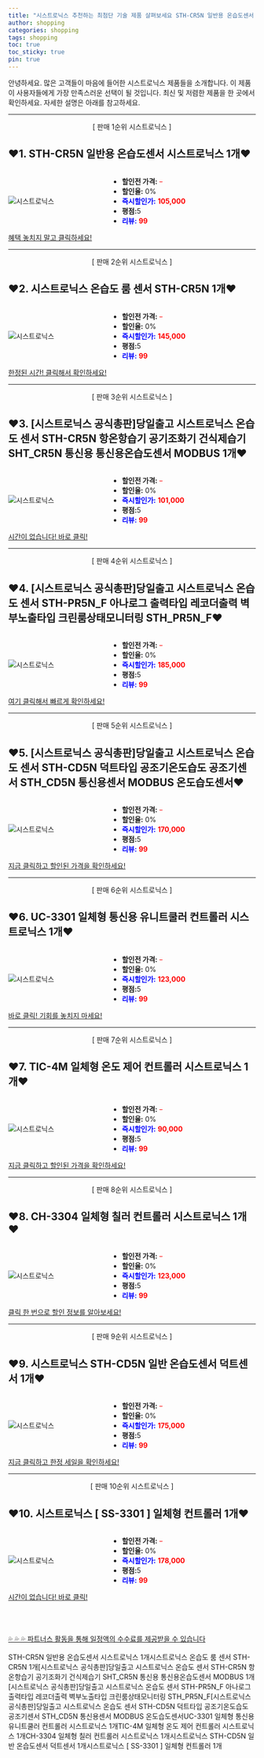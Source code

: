 ```yaml
---
title: "시스트로닉스 추천하는 최첨단 기술 제품 살펴보세요 STH-CR5N 일반용 온습도센서 시스트로닉스 1개"
author: shopping
categories: shopping
tags: shopping
toc: true
toc_sticky: true
pin: true
---
```

안녕하세요. 많은 고객들이 마음에 들어한 시스트로닉스 제품들을 소개합니다. 이 제품이 사용자들에게 가장 만족스러운 선택이 될 것입니다. 최신 및 저렴한 제품을 한 곳에서 확인하세요. 자세한 설명은 아래를 참고하세요.

---
<p class="toplist" style="margin: 0 auto; display: block; width: fit-content;">[ 판매 1순위 시스트로닉스 ]</p>

<h2><strong>❤️1. STH-CR5N 일반용 온습도센서 시스트로닉스 1개❤️</strong></h2>

<div style="display: flex; align-items: center;">
    <div style="flex: 0.4;">
        <img src="https://thumbnail10.coupangcdn.com/thumbnails/remote/230x230ex/image/vendor_inventory/2ea5/54c208d3320f170e297c272759e12f7acb2cb00a6ca500b26287374a4328.jpg" alt="시스트로닉스" style="max-width: 100%;">
    </div>
    <div style="flex: 0.6; margin-left: 10px;">
        <ul>
            <li><strong>할인전 가격:</strong> <del style="color: red;">-</del></li>
            <li><strong>할인율:</strong> 0%</li>
            <li><span style='color:blue'><strong>즉시할인가:</strong></span> <span style='color:red'><strong>105,000</strong></span></li>
            <li><strong>평점:</strong>5</li>
            <li><span style='color:blue'><strong>리뷰:</strong></span> <span style='color:red'><strong>99</strong></span></li>
        </ul>
    </div>
</div>
<div class="center">
    <a href="https://William4Davisa.github.io?lptag=AF9450613&subid=githubio&pageKey=7650877950&traceid=V0-153&itemId=20356753465&vendorItemId=87440991496" class="myButton">
        혜택 놓치지 말고 클릭하세요!
    </a>
</div>


---
<p class="toplist" style="margin: 0 auto; display: block; width: fit-content;">[ 판매 2순위 시스트로닉스 ]</p>

<h2><strong>❤️2. 시스트로닉스 온습도 룸 센서 STH-CR5N 1개❤️</strong></h2>

<div style="display: flex; align-items: center;">
    <div style="flex: 0.4;">
        <img src="https://thumbnail10.coupangcdn.com/thumbnails/remote/230x230ex/image/vendor_inventory/305a/c8991a6c6d9103c2e235bde08d6393660ce7206681ac746e403f2c42f3f0.png" alt="시스트로닉스" style="max-width: 100%;">
    </div>
    <div style="flex: 0.6; margin-left: 10px;">
        <ul>
            <li><strong>할인전 가격:</strong> <del style="color: red;">-</del></li>
            <li><strong>할인율:</strong> 0%</li>
            <li><span style='color:blue'><strong>즉시할인가:</strong></span> <span style='color:red'><strong>145,000</strong></span></li>
            <li><strong>평점:</strong>5</li>
            <li><span style='color:blue'><strong>리뷰:</strong></span> <span style='color:red'><strong>99</strong></span></li>
        </ul>
    </div>
</div>
<div class="center">
    <a href="https://William4Davisa.github.io?lptag=AF9450613&subid=githubio&pageKey=6675330620&traceid=V0-153&itemId=15373697596&vendorItemId=82593801370" class="myButton">
        한정된 시간! 클릭해서 확인하세요!
    </a>
</div>


---
<p class="toplist" style="margin: 0 auto; display: block; width: fit-content;">[ 판매 3순위 시스트로닉스 ]</p>

<h2><strong>❤️3. [시스트로닉스 공식총판]당일출고 시스트로닉스 온습도 센서 STH-CR5N 항온항습기 공기조화기 건식제습기 SHT_CR5N 통신용 통신용온습도센서 MODBUS 1개❤️</strong></h2>

<div style="display: flex; align-items: center;">
    <div style="flex: 0.4;">
        <img src="https://thumbnail8.coupangcdn.com/thumbnails/remote/230x230ex/image/vendor_inventory/92dd/05582e42a33794552688444abfd97e09fd30b02a966afdefd4e052dad193.png" alt="시스트로닉스" style="max-width: 100%;">
    </div>
    <div style="flex: 0.6; margin-left: 10px;">
        <ul>
            <li><strong>할인전 가격:</strong> <del style="color: red;">-</del></li>
            <li><strong>할인율:</strong> 0%</li>
            <li><span style='color:blue'><strong>즉시할인가:</strong></span> <span style='color:red'><strong>101,000</strong></span></li>
            <li><strong>평점:</strong>5</li>
            <li><span style='color:blue'><strong>리뷰:</strong></span> <span style='color:red'><strong>99</strong></span></li>
        </ul>
    </div>
</div>
<div class="center">
    <a href="https://William4Davisa.github.io?lptag=AF9450613&subid=githubio&pageKey=7834979408&traceid=V0-153&itemId=21315440205&vendorItemId=88374918611" class="myButton">
        시간이 없습니다! 바로 클릭!
    </a>
</div>


---
<p class="toplist" style="margin: 0 auto; display: block; width: fit-content;">[ 판매 4순위 시스트로닉스 ]</p>

<h2><strong>❤️4. [시스트로닉스 공식총판]당일출고 시스트로닉스 온습도 센서 STH-PR5N_F 아나로그 출력타입 레코더출력 벽부노출타입 크린룸상태모니터링 STH_PR5N_F❤️</strong></h2>

<div style="display: flex; align-items: center;">
    <div style="flex: 0.4;">
        <img src="https://thumbnail10.coupangcdn.com/thumbnails/remote/230x230ex/image/vendor_inventory/0e8b/ce8e055834550162740c9d005e2d65129253506881365cb9eb5174ff7021.png" alt="시스트로닉스" style="max-width: 100%;">
    </div>
    <div style="flex: 0.6; margin-left: 10px;">
        <ul>
            <li><strong>할인전 가격:</strong> <del style="color: red;">-</del></li>
            <li><strong>할인율:</strong> 0%</li>
            <li><span style='color:blue'><strong>즉시할인가:</strong></span> <span style='color:red'><strong>185,000</strong></span></li>
            <li><strong>평점:</strong>5</li>
            <li><span style='color:blue'><strong>리뷰:</strong></span> <span style='color:red'><strong>99</strong></span></li>
        </ul>
    </div>
</div>
<div class="center">
    <a href="https://William4Davisa.github.io?lptag=AF9450613&subid=githubio&pageKey=7826163714&traceid=V0-153&itemId=21271807974&vendorItemId=88332023919" class="myButton">
        여기 클릭해서 빠르게 확인하세요!
    </a>
</div>


---
<p class="toplist" style="margin: 0 auto; display: block; width: fit-content;">[ 판매 5순위 시스트로닉스 ]</p>

<h2><strong>❤️5. [시스트로닉스 공식총판]당일출고 시스트로닉스 온습도 센서 STH-CD5N 덕트타입 공조기온도습도 공조기센서 STH_CD5N 통신용센서 MODBUS 온도습도센서❤️</strong></h2>

<div style="display: flex; align-items: center;">
    <div style="flex: 0.4;">
        <img src="https://thumbnail8.coupangcdn.com/thumbnails/remote/230x230ex/image/vendor_inventory/9b80/14996b17526196e70c2fd92f6d3a7d7a294dcfdfbc67f53f075676cd222b.png" alt="시스트로닉스" style="max-width: 100%;">
    </div>
    <div style="flex: 0.6; margin-left: 10px;">
        <ul>
            <li><strong>할인전 가격:</strong> <del style="color: red;">-</del></li>
            <li><strong>할인율:</strong> 0%</li>
            <li><span style='color:blue'><strong>즉시할인가:</strong></span> <span style='color:red'><strong>170,000</strong></span></li>
            <li><strong>평점:</strong>5</li>
            <li><span style='color:blue'><strong>리뷰:</strong></span> <span style='color:red'><strong>99</strong></span></li>
        </ul>
    </div>
</div>
<div class="center">
    <a href="https://William4Davisa.github.io?lptag=AF9450613&subid=githubio&pageKey=7834979216&traceid=V0-153&itemId=21315439425&vendorItemId=88374917709" class="myButton">
        지금 클릭하고 할인된 가격을 확인하세요!
    </a>
</div>


---
<p class="toplist" style="margin: 0 auto; display: block; width: fit-content;">[ 판매 6순위 시스트로닉스 ]</p>

<h2><strong>❤️6. UC-3301 일체형 통신용 유니트쿨러 컨트롤러 시스트로닉스 1개❤️</strong></h2>

<div style="display: flex; align-items: center;">
    <div style="flex: 0.4;">
        <img src="https://thumbnail9.coupangcdn.com/thumbnails/remote/230x230ex/image/vendor_inventory/f58e/89aadfb310eb1adebd3b63d12b653f7ff39ca84ed6e1b14604b37505ffd1.jpg" alt="시스트로닉스" style="max-width: 100%;">
    </div>
    <div style="flex: 0.6; margin-left: 10px;">
        <ul>
            <li><strong>할인전 가격:</strong> <del style="color: red;">-</del></li>
            <li><strong>할인율:</strong> 0%</li>
            <li><span style='color:blue'><strong>즉시할인가:</strong></span> <span style='color:red'><strong>123,000</strong></span></li>
            <li><strong>평점:</strong>5</li>
            <li><span style='color:blue'><strong>리뷰:</strong></span> <span style='color:red'><strong>99</strong></span></li>
        </ul>
    </div>
</div>
<div class="center">
    <a href="https://William4Davisa.github.io?lptag=AF9450613&subid=githubio&pageKey=7650864508&traceid=V0-153&itemId=20356667172&vendorItemId=87440907031" class="myButton">
        바로 클릭! 기회를 놓치지 마세요!
    </a>
</div>


---
<p class="toplist" style="margin: 0 auto; display: block; width: fit-content;">[ 판매 7순위 시스트로닉스 ]</p>

<h2><strong>❤️7. TIC-4M 일체형 온도 제어 컨트롤러 시스트로닉스 1개❤️</strong></h2>

<div style="display: flex; align-items: center;">
    <div style="flex: 0.4;">
        <img src="https://thumbnail6.coupangcdn.com/thumbnails/remote/230x230ex/image/vendor_inventory/7b10/b36656b551e5afd5545966ec689a9254ccc879facd923c6966ff9f2ad0ea.png" alt="시스트로닉스" style="max-width: 100%;">
    </div>
    <div style="flex: 0.6; margin-left: 10px;">
        <ul>
            <li><strong>할인전 가격:</strong> <del style="color: red;">-</del></li>
            <li><strong>할인율:</strong> 0%</li>
            <li><span style='color:blue'><strong>즉시할인가:</strong></span> <span style='color:red'><strong>90,000</strong></span></li>
            <li><strong>평점:</strong>5</li>
            <li><span style='color:blue'><strong>리뷰:</strong></span> <span style='color:red'><strong>99</strong></span></li>
        </ul>
    </div>
</div>
<div class="center">
    <a href="https://William4Davisa.github.io?lptag=AF9450613&subid=githubio&pageKey=7650894416&traceid=V0-153&itemId=20356890476&vendorItemId=87441127392" class="myButton">
        지금 클릭하고 할인된 가격을 확인하세요!
    </a>
</div>


---
<p class="toplist" style="margin: 0 auto; display: block; width: fit-content;">[ 판매 8순위 시스트로닉스 ]</p>

<h2><strong>❤️8. CH-3304 일체형 칠러 컨트롤러 시스트로닉스 1개❤️</strong></h2>

<div style="display: flex; align-items: center;">
    <div style="flex: 0.4;">
        <img src="https://thumbnail7.coupangcdn.com/thumbnails/remote/230x230ex/image/vendor_inventory/6f7c/934ea71c77fc35432af0b8687e129c33419a6b6b9aac580a4b669698f7df.jpg" alt="시스트로닉스" style="max-width: 100%;">
    </div>
    <div style="flex: 0.6; margin-left: 10px;">
        <ul>
            <li><strong>할인전 가격:</strong> <del style="color: red;">-</del></li>
            <li><strong>할인율:</strong> 0%</li>
            <li><span style='color:blue'><strong>즉시할인가:</strong></span> <span style='color:red'><strong>123,000</strong></span></li>
            <li><strong>평점:</strong>5</li>
            <li><span style='color:blue'><strong>리뷰:</strong></span> <span style='color:red'><strong>99</strong></span></li>
        </ul>
    </div>
</div>
<div class="center">
    <a href="https://William4Davisa.github.io?lptag=AF9450613&subid=githubio&pageKey=7665151962&traceid=V0-153&itemId=20431668000&vendorItemId=87512750357" class="myButton">
        클릭 한 번으로 할인 정보를 알아보세요!
    </a>
</div>


---
<p class="toplist" style="margin: 0 auto; display: block; width: fit-content;">[ 판매 9순위 시스트로닉스 ]</p>

<h2><strong>❤️9. 시스트로닉스 STH-CD5N 일반 온습도센서 덕트센서 1개❤️</strong></h2>

<div style="display: flex; align-items: center;">
    <div style="flex: 0.4;">
        <img src="https://thumbnail8.coupangcdn.com/thumbnails/remote/230x230ex/image/vendor_inventory/fc46/8343abe9caee6b6eb52deb2a4326e7a10efc3ac6fcfd732b7de4f195f7e2.PNG" alt="시스트로닉스" style="max-width: 100%;">
    </div>
    <div style="flex: 0.6; margin-left: 10px;">
        <ul>
            <li><strong>할인전 가격:</strong> <del style="color: red;">-</del></li>
            <li><strong>할인율:</strong> 0%</li>
            <li><span style='color:blue'><strong>즉시할인가:</strong></span> <span style='color:red'><strong>175,000</strong></span></li>
            <li><strong>평점:</strong>5</li>
            <li><span style='color:blue'><strong>리뷰:</strong></span> <span style='color:red'><strong>99</strong></span></li>
        </ul>
    </div>
</div>
<div class="center">
    <a href="https://William4Davisa.github.io?lptag=AF9450613&subid=githubio&pageKey=6675336843&traceid=V0-153&itemId=15373727713&vendorItemId=87441087009" class="myButton">
        지금 클릭하고 한정 세일을 확인하세요!
    </a>
</div>


---
<p class="toplist" style="margin: 0 auto; display: block; width: fit-content;">[ 판매 10순위 시스트로닉스 ]</p>

<h2><strong>❤️10. 시스트로닉스 [ SS-3301 ] 일체형 컨트롤러 1개❤️</strong></h2>

<div style="display: flex; align-items: center;">
    <div style="flex: 0.4;">
        <img src="https://thumbnail7.coupangcdn.com/thumbnails/remote/230x230ex/image/vendor_inventory/9dad/44a5eabee364d6283aa0a40e3888e1d710eac4df5d623438b75b7f277bf9.png" alt="시스트로닉스" style="max-width: 100%;">
    </div>
    <div style="flex: 0.6; margin-left: 10px;">
        <ul>
            <li><strong>할인전 가격:</strong> <del style="color: red;">-</del></li>
            <li><strong>할인율:</strong> 0%</li>
            <li><span style='color:blue'><strong>즉시할인가:</strong></span> <span style='color:red'><strong>178,000</strong></span></li>
            <li><strong>평점:</strong>5</li>
            <li><span style='color:blue'><strong>리뷰:</strong></span> <span style='color:red'><strong>99</strong></span></li>
        </ul>
    </div>
</div>
<div class="center">
    <a href="https://William4Davisa.github.io?lptag=AF9450613&subid=githubio&pageKey=7032560192&traceid=V0-153&itemId=17360704485&vendorItemId=84530665501" class="myButton">
        시간이 없습니다! 바로 클릭!
    </a>
</div>

<br><br><br>[💦 💦 💦 파트너스 활동을 통해 일정액의 수수료를 제공받을 수 있습니다](https://link.coupang.com/a/bcpT2c)<br><br>STH-CR5N 일반용 온습도센서 시스트로닉스 1개시스트로닉스 온습도 룸 센서 STH-CR5N 1개[시스트로닉스 공식총판]당일출고 시스트로닉스 온습도 센서 STH-CR5N 항온항습기 공기조화기 건식제습기 SHT_CR5N 통신용 통신용온습도센서 MODBUS 1개[시스트로닉스 공식총판]당일출고 시스트로닉스 온습도 센서 STH-PR5N_F 아나로그 출력타입 레코더출력 벽부노출타입 크린룸상태모니터링 STH_PR5N_F[시스트로닉스 공식총판]당일출고 시스트로닉스 온습도 센서 STH-CD5N 덕트타입 공조기온도습도 공조기센서 STH_CD5N 통신용센서 MODBUS 온도습도센서UC-3301 일체형 통신용 유니트쿨러 컨트롤러 시스트로닉스 1개TIC-4M 일체형 온도 제어 컨트롤러 시스트로닉스 1개CH-3304 일체형 칠러 컨트롤러 시스트로닉스 1개시스트로닉스 STH-CD5N 일반 온습도센서 덕트센서 1개시스트로닉스 [ SS-3301 ] 일체형 컨트롤러 1개